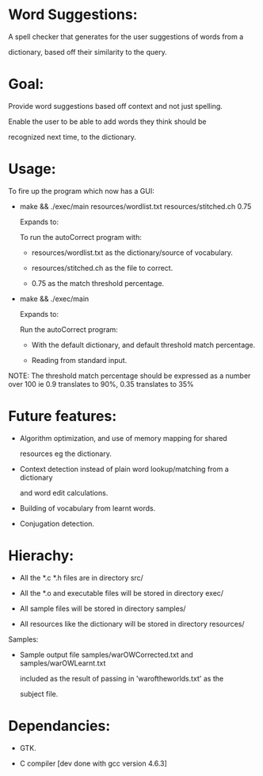 Word Suggestions:
==============================================================================
  A spell checker that generates for the user suggestions of words from a 

  dictionary, based off their similarity to the query.

Goal: 
=====
  Provide word suggestions based off context and not just spelling. 

  Enable the user to be able to add words they think should be 

  recognized next time, to the dictionary.

Usage:
========
  To fire up the program which now has a GUI:

  + make && ./exec/main resources/wordlist.txt resources/stitched.ch 0.75

    Expands to:

      To run the autoCorrect program with:

	+  resources/wordlist.txt as the dictionary/source of vocabulary.

	+  resources/stitched.ch as the file to correct.

	+  0.75 as the match threshold percentage.

  + make && ./exec/main

    Expands to:

      Run the autoCorrect program:

      + With the default dictionary, and default threshold match percentage.

      + Reading from standard input.

  NOTE: The threshold match percentage should be expressed as a number over 100
    ie 0.9 translates to 90%, 0.35 translates to 35%

Future features:
=================

  + Algorithm optimization, and use of memory mapping for shared 

    resources eg the dictionary.

  + Context detection instead of plain word lookup/matching from a dictionary 

    and word edit calculations.

  + Building of vocabulary from learnt words.

  + Conjugation detection. 

Hierachy:
==========

  + All the \*.c \*.h files are in directory src/

  + All the \*.o and executable files will be stored in directory exec/

  + All sample files will be stored in directory samples/

  + All resources like the dictionary will be stored in directory resources/

Samples:

  + Sample output file samples/warOWCorrected.txt and samples/warOWLearnt.txt 

    included as the result of passing in 'waroftheworlds.txt' as the 

    subject file.


Dependancies:
=============

  + GTK. 
  
  + C compiler [dev done with gcc version 4.6.3]
